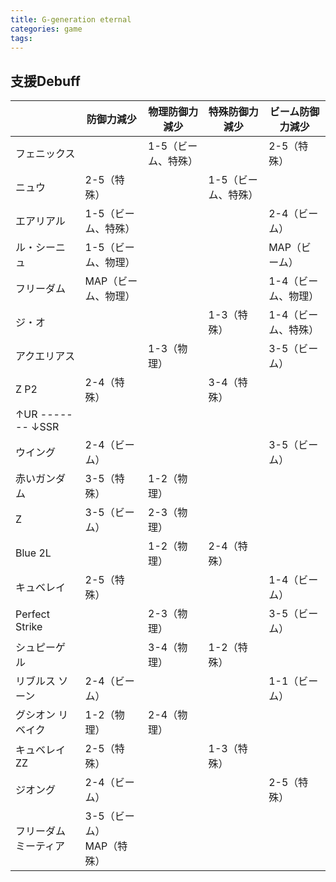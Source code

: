 ```yaml
---
title: G-generation eternal
categories: game
tags:
---
```



## 支援Debuff

|                  | 防御力減少               | 物理防御力減少     | 特殊防御力減少     | ビーム防御力減少    |
| ---------------- | ------------------- | ----------- | ----------- | ----------- |
| フェニックス           |                     | 1-5（ビーム、特殊） |             | 2-5（特殊）     |
| ニュウ              | 2-5（特殊）             |             | 1-5（ビーム、特殊） |             |
| エアリアル            | 1-5（ビーム、特殊）         |             |             | 2-4（ビーム）    |
| ル・シーニュ           | 1-5（ビーム、物理）         |             |             | MAP（ビーム）    |
| フリーダム            | MAP（ビーム、物理）         |             |             | 1-4（ビーム、物理） |
| ジ・オ              |                     |             | 1-3（特殊）     | 1-4（ビーム、特殊） |
| アクエリアス           |                     | 1-3（物理）     |             | 3-5（ビーム）    |
| Z P2             | 2-4（特殊）             |             | 3-4（特殊）     |             |
| ↑UR ------- ↓SSR |                     |             |             |             |
| ウイング             | 2-4（ビーム）            |             |             | 3-5（ビーム）    |
| 赤いガンダム           | 3-5（特殊）             | 1-2（物理）     |             |             |
| Z                | 3-5（ビーム）            | 2-3（物理）     |             |             |
| Blue 2L          |                     | 1-2（物理）     | 2-4（特殊）     |             |
| キュベレイ            | 2-5（特殊）             |             |             | 1-4（ビーム）    |
| Perfect Strike   |                     | 2-3（物理）     |             | 3-5（ビーム）    |
| シュピーゲル           |                     | 3-4（物理）     | 1-2（特殊）     |             |
| リブルス ソーン         | 2-4（ビーム）            |             |             | 1-1（ビーム）    |
| グシオン リベイク        | 1-2（物理）             | 2-4（物理）     |             |             |
| キュベレイZZ          | 2-5（特殊）             |             | 1-3（特殊）     |             |
| ジオング             | 2-4（ビーム）            |             |             | 2-5（特殊）     |
| フリーダム<br>ミーティア   | 3-5（ビーム）<br>MAP（特殊） |             |             |             |
